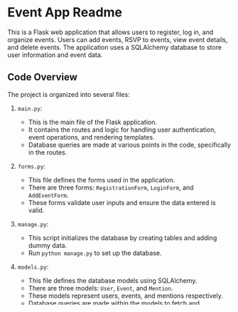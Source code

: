# Event App Readme

This is a Flask web application that allows users to register, log in, and organize events. Users can add events, RSVP to events, view event details, and delete events. The application uses a SQLAlchemy database to store user information and event data.

## Code Overview

The project is organized into several files:

1. `main.py`:
   - This is the main file of the Flask application.
   - It contains the routes and logic for handling user authentication, event operations, and rendering templates.
   - Database queries are made at various points in the code, specifically in the routes.

2. `forms.py`:
   - This file defines the forms used in the application.
   - There are three forms: `RegistrationForm`, `LoginForm`, and `AddEventForm`.
   - These forms validate user inputs and ensure the data entered is valid.

3. `manage.py`:
   - This script initializes the database by creating tables and adding dummy data.
   - Run `python manage.py` to set up the database.

4. `models.py`:
   - This file defines the database models using SQLAlchemy.
   - There are three models: `User`, `Event`, and `Mention`.
   - These models represent users, events, and mentions respectively.
   - Database queries are made within the models to fetch and manipulate data.

5. Templates:
   - The HTML templates are stored in the templates folder.
   - There are several templates used to render different pages of the application.
   - Templates include `base.html`, `add_event.html`, `delete_event.html`, `event_detail.html`, and `index.html`.
   - These templates provide the structure and content for the application pages.

## Database Queries

The following are the main lines in the code where database queries are made:

- `main.py`:
   - Line 18: `Event.query.order_by(...).all()`
   - Line 29: `User.query.filter_by(username=username).first()`
   - Line 44: `User.query.filter_by(username=username).first()`
   - Line 69: `Event.query.get(event_id)`
   - Line 88: `Event.query.get(event_id)`
   - Line 90: `Event.query.filter_by(user=current_user)`
   - Line 105: `Event.query.get(event_id)`
   - Line 118: `Event.query.get(event_id)`
   - Line 125: `Event.query.get(event_id)`
   - Line 134: `Event.query.filter_by(id=poster_filter)`
   - Line 153: `Event.query.join(rsvp).filter(rsvp.c.user_id == self.id)`
   - Line 162: `db.session.add(self)`
   - Line 187: `User.query.get(user_id)`

Please refer to the respective files and line numbers for a more detailed understanding of the database queries made in the application.

## Getting Started

To run the project, you will need to follow these steps:

Install Python: Make sure you have Python installed on your system.

Install Flask: Open your terminal and run the command pip install flask to install the Flask framework.

Install SQLAlchemy: Run the command pip install sqlalchemy to install the SQLAlchemy library for database operations.

Create a virtual environment (optional): It is recommended to create a virtual environment for this project. Run the command python -m venv venv to create a virtual environment named venv (you can use any name).

Activate the virtual environment: Activate the virtual environment by running the appropriate command for your operating system.

For Windows: venv\Scripts\activate
For macOS/Linux: source venv/bin/activate
Set up the database: In the main.py file, you will find the line app.config['SQLALCHEMY_DATABASE_URI'] = 'sqlite:///event_management.db' . This configures the application to use an SQLite database file named event_management.db . Make sure you have SQLite installed on your system.

Run the application: Execute the command python main.py to start the Flask development server. The application will be accessible at http://localhost:5000 in your web browser.

## Design Decisions

My application uses Flask-SQLAlchemy as the ORM library to interact with an SQLite database. I utilize models for User, Event, and Mention, with relationships defined between them. My application includes features like user registration, login, adding events, RSVPing to events, and filtering events.

## Improvements

To improve my application's use of the database, I could consider implement database migrations using a tool like Flask-Migrate for easier management of database schema changes. Additionally, I can enhance input validation and optimize queries for better performance. 

## Notes

Couldn't quite get event deletion and event filtering functionality up and running but the logic is in the code.


